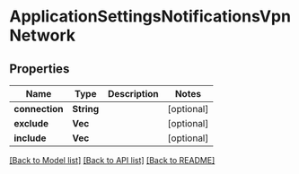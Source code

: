 # ApplicationSettingsNotificationsVpnNetwork

## Properties
Name | Type | Description | Notes
------------ | ------------- | ------------- | -------------
**connection** | **String** |  | [optional] 
**exclude** | **Vec<String>** |  | [optional] 
**include** | **Vec<String>** |  | [optional] 

[[Back to Model list]](../README.md#documentation-for-models) [[Back to API list]](../README.md#documentation-for-api-endpoints) [[Back to README]](../README.md)


